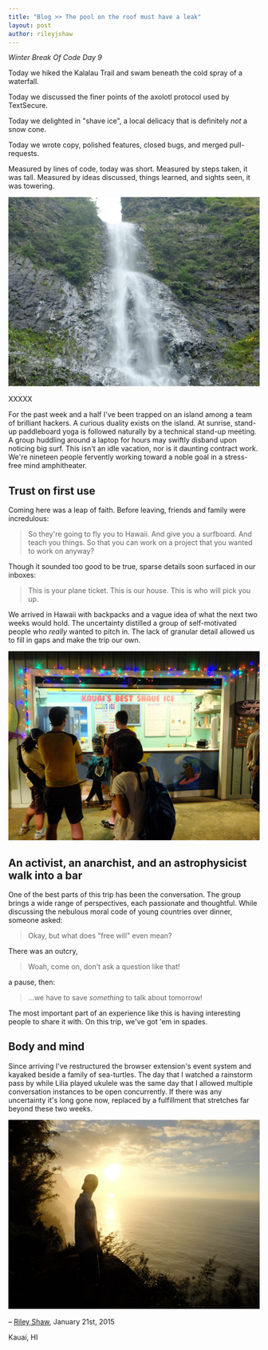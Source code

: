 ```yaml
---
title: "Blog >> The pool on the roof must have a leak"
layout: post
author: rileyjshaw
---
```


*Winter Break Of Code Day 9*

Today we hiked the Kalalau Trail and swam beneath the cold spray of a waterfall.

Today we discussed the finer points of the axolotl protocol used by TextSecure.

Today we delighted in "shave ice", a local delicacy that is definitely *not* a snow cone.

Today we wrote copy, polished features, closed bugs, and merged pull-requests.

Measured by lines of code, today was short. Measured by steps taken, it was tall. Measured by ideas discussed, things learned, and sights seen, it was towering.

<img src="/blog/images/wboc-falls.jpg" alt="Hanakapi'ai Falls" class="nice"/>

XXXXX

For the past week and a half I've been trapped on an island among a team of brilliant hackers. A curious duality exists on the island. At sunrise, stand-up paddleboard yoga is followed naturally by a technical stand-up meeting. A group huddling around a laptop for hours may swiftly disband upon noticing big surf. This isn't an idle vacation, nor is it daunting contract work. We're nineteen people fervently working toward a noble goal in a stress-free mind amphitheater.

## Trust on first use

Coming here was a leap of faith. Before leaving, friends and family were incredulous:

> So they're going to fly you to Hawaii. And give you a surfboard. And teach you things. So that you can work on a project that you wanted to work on anyway?

Though it sounded too good to be true, sparse details soon surfaced in our inboxes:

> This is your plane ticket. This is our house. This is who will pick you up.

We arrived in Hawaii with backpacks and a vague idea of what the next two weeks would hold. The uncertainty distilled a group of self-motivated people who *really* wanted to pitch in. The lack of granular detail allowed us to fill in gaps and make the trip our own.

<img src="/blog/images/wboc-shave-ice.jpg" alt="Kaui's Best Shave Ice" class="nice"/>

## An activist, an anarchist, and an astrophysicist walk into a bar

One of the best parts of this trip has been the conversation. The group brings a wide range of perspectives, each passionate and thoughtful. While discussing the nebulous moral code of young countries over dinner, someone asked:

> Okay, but what does "free will" even mean?

There was an outcry,

> Woah, come on, don't ask a question like that!

 a pause, then:

> ...we have to save *something* to talk about tomorrow!

 The most important part of an experience like this is having interesting people to share it with. On this trip, we've got 'em in spades.

## Body and mind

Since arriving I've restructured the browser extension's event system and kayaked beside a family of sea-turtles. The day that I watched a rainstorm pass by while Lilia played ukulele was the same day that I allowed multiple conversation instances to be open concurrently. If there was any uncertainty it's long gone now, replaced by a fulfillment that stretches far beyond these two weeks.

<img src="/blog/images/wboc-sunset.jpg" class="nice" alt="Sunset on Kalalau Trail" />

– [Riley Shaw](http://rileyjshaw.com/), January 21st, 2015

Kauai, HI
